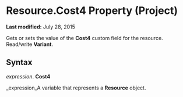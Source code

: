 
# Resource.Cost4 Property (Project)

 **Last modified:** July 28, 2015

Gets or sets the value of the  **Cost4** custom field for the resource. Read/write **Variant**.

## Syntax

 _expression_. **Cost4**

 _expression_A variable that represents a  **Resource** object.

